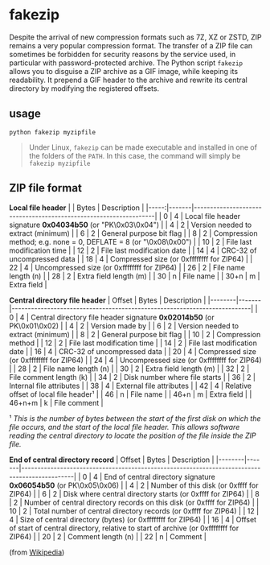 # fakezip

Despite the arrival of new compression formats such as 7Z, XZ or ZSTD, ZIP remains a very popular compression format.
The transfer of a ZIP file can sometimes be forbidden for security reasons by the service used, in particular with password-protected archive.
The Python script `fakezip` allows you to disguise a ZIP archive as a GIF image, while keeping its readability.
It prepend a GIF header to the archive and rewrite its central directory by modifying the registered offsets.


## usage

```
python fakezip myzipfile
```

> Under Linux, `fakezip` can be made executable and installed in one of the folders of the `PATH`.
> In this case, the command will simply be `fakezip myzipfile`

## ZIP file format

**Local file header**
|      | Bytes | Description                                                      |
|-----:|-------|------------------------------------------------------------------|
| 0    | 4     | Local file header signature **0x04034b50** (or "PK\0x03\0x04")   |
| 4    | 2     | Version needed to extract (minimum)                              |
| 6    | 2     | General purpose bit flag                                         |
| 8    | 2     | Compression method; e.g. none = 0, DEFLATE = 8 (or "\0x08\0x00") |
| 10   | 2     | File last modification time                                      |
| 12   | 2     | File last modification date                                      |
| 14   | 4     | CRC-32 of uncompressed data                                      |
| 18   | 4     | Compressed size (or 0xffffffff for ZIP64)                        |
| 22   | 4     | Uncompressed size (or 0xffffffff for ZIP64)                      |
| 26   | 2     | File name length (n)                                             |
| 28   | 2     | Extra field length (m)                                           |
| 30   | n     | File name                                                        |
| 30+n | m     | Extra field                                                      |

**Central directory file header**
| Offset | Bytes | Description                                                              |
|--------|-------|--------------------------------------------------------------------------|
| 0      | 4     | Central directory file header signature **0x02014b50** (or PK\0x01\0x02) |
| 4      | 2     | Version made by                                                          |
| 6      | 2     | Version needed to extract (minimum)                                      |
| 8      | 2     | General purpose bit flag                                                 |
| 10     | 2     | Compression method                                                       |
| 12     | 2     | File last modification time                                              |
| 14     | 2     | File last modification date                                              |
| 16     | 4     | CRC-32 of uncompressed data                                              |
| 20     | 4     | Compressed size (or 0xffffffff for ZIP64)                                |
| 24     | 4     | Uncompressed size (or 0xffffffff for ZIP64)                              |
| 28     | 2     | File name length (n)                                                     |
| 30     | 2     | Extra field length (m)                                                   |
| 32     | 2     | File comment length (k)                                                  |
| 34     | 2     | Disk number where file starts                                            |
| 36     | 2     | Internal file attributes                                                 |
| 38     | 4     | External file attributes                                                 |
| 42     | 4     | Relative offset of local file header¹                                    |
| 46     | n     | File name                                                                |
| 46+n   | m     | Extra field                                                              |
| 46+n+m | k     | File comment                                                             |

¹ _This is the number of bytes between the start of the first disk on which the file occurs, and the start of the local file header. This allows software reading the central directory to locate the position of the file inside the ZIP file._

**End of central directory record**
| Offset | Bytes | Description                                                                                  |
|--------|-------|----------------------------------------------------------------------------------------------|
| 0      | 4     | End of central directory signature **0x06054b50** (or PK\0x05\0x06)                          |
| 4      | 2     | Number of this disk (or 0xffff for ZIP64)                                                    |
| 6      | 2     | Disk where central directory starts (or 0xffff for ZIP64)                                    |
| 8      | 2     | Number of central directory records on this disk (or 0xffff for ZIP64)                       |
| 10     | 2     | Total number of central directory records (or 0xffff for ZIP64)                              |
| 12     | 4     | Size of central directory (bytes) (or 0xffffffff for ZIP64)                                  |
| 16     | 4     | Offset of start of central directory, relative to start of archive (or 0xffffffff for ZIP64) |
| 20     | 2     | Comment length (n)                                                                           |
| 22     | n     | Comment                                                                                      |

(from [Wikipedia](https://en.wikipedia.org/wiki/ZIP_(file_format)))
